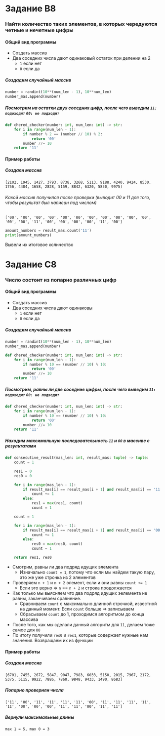 # Задание B8
### Найти количество таких элементов, в которых чередуются четные и нечетные цифры

#### Общий вид программы
* Создать массив
* Два соседних числа дают одинаковый остаток при делении на 2
    * `1` если нет
    * `0` если да

##### Создадим случайный массив
```py
number = randint(10**(num_len - 1), 10**num_len)
number_mas.append(number)
```

##### Посмотрим на остатки двух соседних цифр, после чего выведим `11: подоходит` `00: не подходит`
```py
def chered_checker(number: int, num_len: int) -> str:
    for i in range(num_len - 1):
        if number % 2 == (number // 10) % 2:
            return '00'
        number //= 10
    return '11'
```

#### Пример работы

##### Создали массив
`[2102, 1945, 1427, 3793, 8738, 3268, 5113, 9188, 4240, 9424, 8530, 1756, 4484, 1658, 2828, 5159, 8842, 6320, 5850, 9975]`
###### Какой массив получился после проверки (выводит 00 и 11 для того, чтобы результат был написан под числом)
`['00', '00', '00', '00', '00', '00', '00', '00', '00', '00', '00', '00', '00', '11', '00', '00', '00', '00', '11', '00']`

```py
amount_numbers = result_mas.count('11')
print(amount_numbers)
```
Вывели их итоговое количество


# Задание C8
### Число состоит из попарно различных цифр

#### Общий вид программы
* Создать массив
* Два соседних числа дают одинаковы
    * `1` если нет
    * `0` если да

##### Создадим случайный массив
```py
number = randint(10**(num_len - 1), 10**num_len)
number_mas.append(number)
```

```py
def chered_checker(number: int, num_len: int) -> str:
    for i in range(num_len - 1):
        if number % 10 == (number // 10) % 10:
            return '00'
        number //= 10
    return '11'
```

##### Посмотрим, равны ли две соседние цифры, после чего выведим `11: подоходит` `00: не подходит`
```py
def chered_checker(number: int, num_len: int) -> str:
    for i in range(num_len - 1):
        if number % 10 == (number // 10) % 10:
            return '00'
        number //= 10
    return '11'
```

##### Находим максимальную последовательность `11` и `00` в массиве с результатами
```py
def consecutive_result(mas_len: int, result_mas: tuple) -> tuple:
    count = 1

    res1 = 0
    res0 = 0

    for i in range(mas_len - 1):
        if result_mas[i] == result_mas[i + 1] and result_mas[i] == '11':
            count += 1
        else:
            res1 = max(res1, count)
            count = 1

    count = 1

    for i in range(mas_len - 1):
        if result_mas[i] == result_mas[i + 1] and result_mas[i] == '00':
            count += 1
        else:
            res0 = max(res0, count)
            count = 1

    return res1, res0
```
* Смотрим, равны ли два подряд идущих элемента
    * Изначально `count = 1`, потому что если мы найдем такую пару, это же уже строчка из 2 элементов
* Проверяем `n + 1` и `n + 2` элемент, если и они равны `count += 1`
    * Если это верно => `n` == `n + 2` и строка продолжается
* Как только мы выясняем что два подряд идущих эелемента не равны, заканчиваем сравнение.
    * Сравниваем `count` с максимально длинной строчкой, известной на данный момент. Если `count` больше => записываем
    * Сбрасываем `count` до 1, проходимся алгоритмом до конца массива
* После того, как мы сделали данный алгоритм для `11`, делаем тоже самое для `00`
* По итогу получили `res0` и `res1`, которые содержает нужные нам значения. Возвращаем их из функции

#### Пример работы
##### Создали массив 
`[6701, 7455, 2672, 5847, 9047, 7983, 6033, 5150, 2015, 7967, 2172, 5375, 5115, 9922, 7886, 7860, 9848, 9433, 1490, 8683]`
##### Попарно проверили числа
`['11', '00', '11', '11', '11', '11', '00', '11', '11', '11', '11', '11', '00', '00', '00', '11', '11', '00', '11', '11']`
##### Вернули максимальные длины
`max 1 = 5, max 0 = 3`